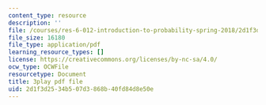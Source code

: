 ```yaml
---
content_type: resource
description: ''
file: /courses/res-6-012-introduction-to-probability-spring-2018/2d1f3d2534b507d3868b40fd84d8e50e_TAyA-rjmesQ.pdf
file_size: 16180
file_type: application/pdf
learning_resource_types: []
license: https://creativecommons.org/licenses/by-nc-sa/4.0/
ocw_type: OCWFile
resourcetype: Document
title: 3play pdf file
uid: 2d1f3d25-34b5-07d3-868b-40fd84d8e50e
---
```

